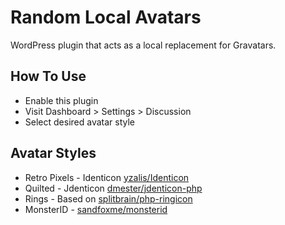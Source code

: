 # Random Local Avatars

WordPress plugin that acts as a local replacement for Gravatars.

## How To Use

* Enable this plugin
* Visit Dashboard > Settings > Discussion
* Select desired avatar style

## Avatar Styles

* Retro Pixels - Identicon [yzalis/Identicon](https://github.com/yzalis/Identicon)
* Quilted - Jdenticon [dmester/jdenticon-php](https://github.com/dmester/jdenticon-php)
* Rings - Based on [splitbrain/php-ringicon](https://github.com/splitbrain/php-ringicon)
* MonsterID - [sandfoxme/monsterid](https://github.com/sandfoxme/monsterid)
